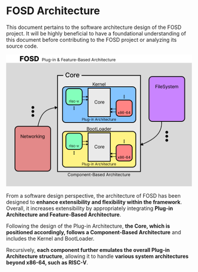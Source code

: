 # FOSD Architecture

This document pertains to the software architecture design of the FOSD project. It will be highly beneficial to have a foundational understanding of this document before contributing to the FOSD project or analyzing its source code.

![FOSD Architecture](./img/Architecture.png)

From a software design perspective, the architecture of FOSD has been designed to **enhance extensibility and flexibility within the framework**. Overall, it increases extensibility by appropriately integrating **Plug-in Architecture and Feature-Based Architecture**.

Following the design of the Plug-in Architecture, **the Core, which is positioned accordingly, follows a Component-Based Architecture** and includes the Kernel and BootLoader.

Recursively, **each component further emulates the overall Plug-in Architecture structure**, allowing it to handle **various system architectures beyond x86-64, such as RISC-V**.